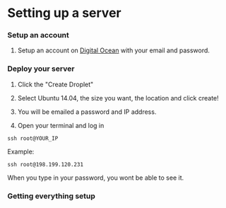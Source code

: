 # Setting up a server

### Setup an account

1. Setup an account on [Digital Ocean](https://m.do.co/c/e855b0766788) with your email and password. 


### Deploy your server

1. Click the "Create Droplet"

2. Select Ubuntu 14.04, the size you want, the location and click create!

3. You will be emailed a password and IP address.

4. Open your terminal and log in
```
ssh root@YOUR_IP
```
Example:
```
ssh root@198.199.120.231
```
When you type in your password, you wont be able to see it.


### Getting everything setup




